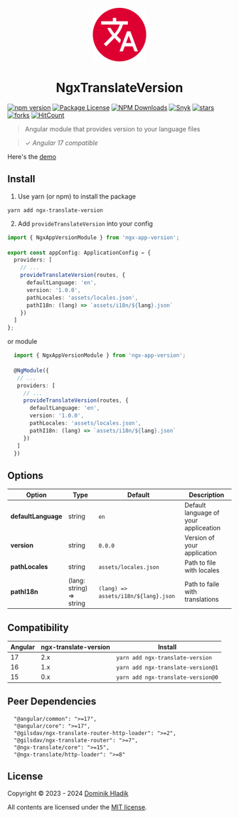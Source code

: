 <p align="center">
  <a href="https://github.com/Celtian/ngx-translate-version" target="blank"><img src="assets/logo.svg?sanitize=true" alt="" width="120"></a>
  <h1 align="center">NgxTranslateVersion</h1>
</p>

[![npm version](https://badge.fury.io/js/ngx-translate-version.svg)](https://badge.fury.io/js/ngx-translate-version)
[![Package License](https://img.shields.io/npm/l/ngx-translate-version.svg)](https://www.npmjs.com/ngx-translate-version)
[![NPM Downloads](https://img.shields.io/npm/dm/ngx-translate-version.svg)](https://www.npmjs.com/ngx-translate-version)
[![Snyk](https://snyk.io/advisor/npm-package/ngx-translate-version/badge.svg)](https://snyk.io/advisor/npm-package/ngx-translate-version)
[![stars](https://badgen.net/github/stars/celtian/ngx-translate-version)](https://github.com/celtian/ngx-translate-version/)
[![forks](https://badgen.net/github/forks/celtian/ngx-translate-version)](https://github.com/celtian/ngx-translate-version/)
[![HitCount](http://hits.dwyl.com/celtian/ngx-translate-version.svg)](http://hits.dwyl.com/celtian/ngx-translate-version)

> Angular module that provides version to your language files

> ✓ _Angular 17 compatible_

Here's the [demo](http://celtian.github.io/ngx-translate-version/)

## Install

1. Use yarn (or npm) to install the package

```terminal
yarn add ngx-translate-version
```

2. Add `provideTranslateVersion` into your config

```typescript
import { NgxAppVersionModule } from 'ngx-app-version';

export const appConfig: ApplicationConfig = {
  providers: [
    // ...
    provideTranslateVersion(routes, {
      defaultLanguage: 'en',
      version: '1.0.0',
      pathLocales: 'assets/locales.json',
      pathI18n: (lang) => `assets/i18n/${lang}.json`
    })
  ]
};
```

or module

```typescript
  import { NgxAppVersionModule } from 'ngx-app-version';

  @NgModule({
   // ...
   providers: [
     // ...
     provideTranslateVersion(routes, {
       defaultLanguage: 'en',
       version: '1.0.0',
       pathLocales: 'assets/locales.json',
       pathI18n: (lang) => `assets/i18n/${lang}.json`
     })
   ]
  })
```

## Options

| Option              | Type                     | Default                              | Description                           |
| ------------------- | ------------------------ | ------------------------------------ | ------------------------------------- |
| **defaultLanguage** | string                   | `en`                                 | Default language of your appliceation |
| **version**         | string                   | `0.0.0`                              | Version of your application           |
| **pathLocales**     | string                   | `assets/locales.json`                | Path to file with locales             |
| **pathI18n**        | (lang: string) => string | `(lang) => assets/i18n/${lang}.json` | Path to faile with translations       |

## Compatibility

| Angular | ngx-translate-version | Install                            |
| ------- | --------------------- | ---------------------------------- |
| 17      | 2.x                   | `yarn add ngx-translate-version`   |
| 16      | 1.x                   | `yarn add ngx-translate-version@1` |
| 15      | 0.x                   | `yarn add ngx-translate-version@0` |

## Peer Dependencies

```
  "@angular/common": ">=17",
  "@angular/core": ">=17",
  "@gilsdav/ngx-translate-router-http-loader": ">=2",
  "@gilsdav/ngx-translate-router": ">=7",
  "@ngx-translate/core": ">=15",
  "@ngx-translate/http-loader": ">=8"
```

## License

Copyright &copy; 2023 - 2024 [Dominik Hladik](https://github.com/Celtian)

All contents are licensed under the [MIT license].

[mit license]: LICENSE
